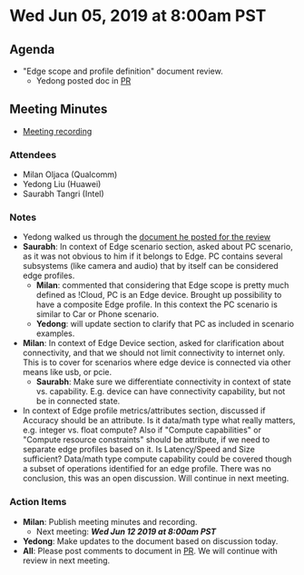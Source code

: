 <!--- SPDX-License-Identifier: Apache-2.0 -->

# Wed Jun 05, 2019 at 8:00am PST

## Agenda
* "Edge scope and profile definition" document review.
  * Yedong posted doc in [PR](https://github.com/onnx/working-groups/pull/6/)

## Meeting Minutes
* [Meeting recording](https://youtu.be/ivL8pM6a9cY)

### Attendees
* Milan Oljaca (Qualcomm)
* Yedong Liu (Huawei)
* Saurabh Tangri (Intel)

### Notes
* Yedong walked us through the [document he posted for the review](https://github.com/onnx/working-groups/pull/6/)
* **Saurabh**: In context of Edge scenario section, asked about PC scenario, as it was not obvious to him if it belongs to Edge. PC contains several subsystems (like camera and audio) that by itself can be considered edge profiles.
  * **Milan**: commented that considering that Edge scope is pretty much defined as !Cloud, PC is an Edge device. Brought up possibility to have a composite Edge profile. In this context the PC scenario is similar to Car or Phone scenario.
  * **Yedong**: will update section to clarify that PC as included in scenario examples.
* **Milan**: In context of Edge Device section, asked for clarification about connectivity, and that we should not limit connectivity to internet only.
This is to cover for scenarios where edge device is connected via other means like usb, or pcie.
  * **Saurabh**: Make sure we differentiate connectivity in context of state vs. capability. E.g. device can have connectivity capability, but not be in connected state.
* In context of Edge profile metrics/attributes section, discussed if Accuracy should be an attribute.
Is it data/math type what really matters, e.g. integer vs. float compute? Also if "Compute capabilities" or "Compute resource constraints" should be attribute, if we need to separate edge profiles based on it. Is Latency/Speed and Size sufficient?
Data/math type compute capability could be covered though a subset of operations identified for an edge profile.
There was no conclusion, this was an open discussion. Will continue in next meeting.

### Action Items
* **Milan**: Publish meeting minutes and recording.
  * Next meeting: ***Wed Jun 12 2019 at 8:00am PST***
* **Yedong**: Make updates to the document based on discussion today.
* **All**: Please post comments to document in [PR](https://github.com/onnx/working-groups/pull/6/).
We will continue with review in next meeting.



